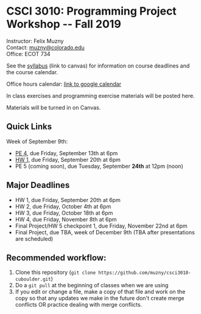 CSCI 3010: Programming Project Workshop -- Fall 2019
=====================

Instructor: Felix Muzny  
Contact: muzny@colorado.edu  
Office: ECOT 734  

See the  [syllabus](https://canvas.colorado.edu/courses/51530/files/6645958?module_item_id=1506782) (link to canvas) for information on course deadlines and the course calendar.

Office hours calendar: [link to google calendar](https://calendar.google.com/calendar/embed?src=colorado.edu_s9nphjmab2gjb2f3lq4n9tg7vk%40group.calendar.google.com&ctz=America%2FDenver)

In class exercises and programming exercise materials will be posted here.

Materials will be turned in on Canvas.

Quick Links
-------------
Week of September 9th:  
- [PE 4](programming_exercises/pe4.md), due Friday, September 13th at 6pm
- [HW 1](homework/hw1_mazegame), due Friday, September 20th at 6pm
- PE 5 (coming soon), due Tuesday, September __24th__ at 12pm (noon)

Major Deadlines
-------------
- HW 1, due Friday, September 20th at 6pm
- HW 2, due Friday, October 4th at 6pm
- HW 3, due Friday, October 18th at 6pm
- HW 4, due Friday, November 8th at 6pm
- Final Project/HW 5 checkpoint 1, due Friday, November 22nd at 6pm
- Final Project, due TBA, week of December 9th (TBA after presentations are scheduled)

Recommended workflow:
---------------
1. Clone this repository (`git clone https://github.com/muzny/csci3010-cuboulder.git`)
2. Do a `git pull` at the beginning of classes when we are using 
3. If you edit or change a file, make a copy of that file and work on the copy so that any updates we make in the future don't create merge conflicts OR practice dealing with merge conflicts. 
